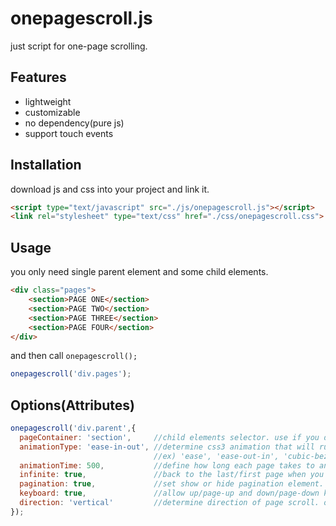 # onepagescroll.js

just script for one-page scrolling.

## Features
- lightweight
- customizable
- no dependency(pure js)
- support touch events

## Installation

download js and css into your project and link it.

```html
<script type="text/javascript" src="./js/onepagescroll.js"></script>
<link rel="stylesheet" type="text/css" href="./css/onepagescroll.css">
```

## Usage

you only need single parent element and some child elements.

```html
<div class="pages">
	<section>PAGE ONE</section>
	<section>PAGE TWO</section>
	<section>PAGE THREE</section>
	<section>PAGE FOUR</section>
</div>
```

and then call `onepagescroll();`

```javascript
onepagescroll('div.pages');
```


## Options(Attributes)
```javascript
onepagescroll('div.parent',{
  pageContainer: 'section',     //child elements selector. use if you don't want to use section for page.
  animationType: 'ease-in-out', //determine css3 animation that will run when page changes
                                //ex) 'ease', 'ease-out-in', 'cubic-bezier(0.2, 0.75, 0.5, 1.15)'
  animationTime: 500,           //define how long each page takes to animate, 0 for off
  infinite: true,               //back to the last/first page when you scroll at first/last page
  pagination: true,             //set show or hide pagination element.
  keyboard: true,               //allow up/page-up and down/page-down key for page scroll
  direction: 'vertical'         //determine direction of page scroll. options available are 'vertical' and 'horizontal'
});
```
